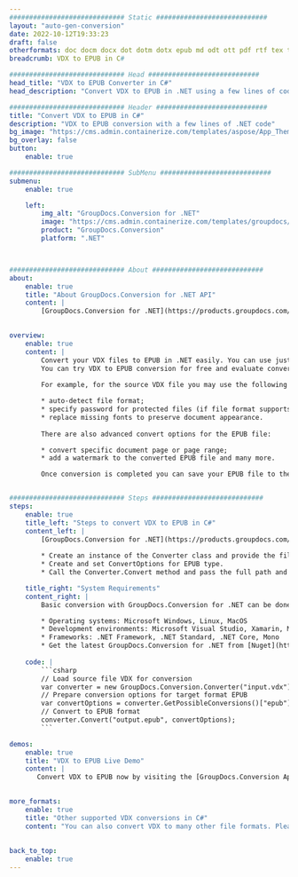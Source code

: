 ```yaml
---
############################# Static ############################
layout: "auto-gen-conversion"
date: 2022-10-12T19:33:23
draft: false
otherformats: doc docm docx dot dotm dotx epub md odt ott pdf rtf tex txt vdx vsdm vsdx vssm vssx vstm vstx vsx vtx xps
breadcrumb: VDX to EPUB in C#

############################# Head ############################
head_title: "VDX to EPUB Converter in C#"
head_description: "Convert VDX to EPUB in .NET using a few lines of code. Use the GroupDocs Document Conversion API to convert over 160 file formats."

############################# Header ############################
title: "Convert VDX to EPUB in C#"
description: "VDX to EPUB conversion with a few lines of .NET code"
bg_image: "https://cms.admin.containerize.com/templates/aspose/App_Themes/V3/images/bg/header1.png"
bg_overlay: false
button:
    enable: true

############################# SubMenu ############################
submenu:
    enable: true

    left:
        img_alt: "GroupDocs.Conversion for .NET"
        image: "https://cms.admin.containerize.com/templates/groupdocs/images/product-logos/90x90-noborder/groupdocs-conversion-net.png"
        product: "GroupDocs.Conversion"
        platform: ".NET"



############################# About ############################
about:
    enable: true
    title: "About GroupDocs.Conversion for .NET API"
    content: |
        [GroupDocs.Conversion for .NET](https://products.groupdocs.com/conversion/net/) can be used to convert Microsoft Word, Excel, PowerPoint, PDF, Visio and other formats. GroupDocs.Conversion is a standalone API that is suitable for back-end and internal systems where high performance is required. It does not depend on any software such as Microsoft or Open Office.
    

overview:
    enable: true
    content: |
        Convert your VDX files to EPUB in .NET easily. You can use just a couple of C# code lines in any platform of your choice like - Windows, Linux, macOS.
        You can try VDX to EPUB conversion for free and evaluate conversion results quality.  Along with simple file conversion scenarios you can try more advanced options for loading source VDX file and for saving output EPUB result. 
        
        For example, for the source VDX file you may use the following load options:

        * auto-detect file format;
        * specify password for protected files (if file format supports it);
        * replace missing fonts to preserve document appearance.
        
        There are also advanced convert options for the EPUB file:

        * convert specific document page or page range;
        * add a watermark to the converted EPUB file and many more.

        Once conversion is completed you can save your EPUB file to the local file path or any third-party storage like FTP, Amazon S3, Google Drive, Dropbox etc. Please note - to convert VDX to EPUB there is no need for any additional software installed - like MS Office, Open Office, Adobe Acrobat Reader etc.


############################# Steps ############################
steps:
    enable: true
    title_left: "Steps to convert VDX to EPUB in C#"
    content_left: |
        [GroupDocs.Conversion for .NET](https://products.groupdocs.com/conversion/net/) makes it easy for developers to convert a VDX file to EPUB with a few lines of code.
        
        * Create an instance of the Converter class and provide the file VDX with the full path
        * Create and set ConvertOptions for EPUB type.
        * Call the Converter.Convert method and pass the full path and format (EPUB) as a parameter

    title_right: "System Requirements"
    content_right: |
        Basic conversion with GroupDocs.Conversion for .NET can be done in just a few simple steps. Our APIs are supported on all major platforms and operating systems. Before executing the code below, make sure you have the following prerequisites installed on your system.

        * Operating systems: Microsoft Windows, Linux, MacOS
        * Development environments: Microsoft Visual Studio, Xamarin, MonoDevelop
        * Frameworks: .NET Framework, .NET Standard, .NET Core, Mono
        * Get the latest GroupDocs.Conversion for .NET from [Nuget](https://www.nuget.org/packages/groupdocs.conversion)
         
    code: |
        ```csharp    
        // Load source file VDX for conversion
        var converter = new GroupDocs.Conversion.Converter("input.vdx");
        // Prepare conversion options for target format EPUB
        var convertOptions = converter.GetPossibleConversions()["epub"].ConvertOptions;
        // Convert to EPUB format
        converter.Convert("output.epub", convertOptions);
        ```

demos:
    enable: true
    title: "VDX to EPUB Live Demo"
    content: |
       Convert VDX to EPUB now by visiting the [GroupDocs.Conversion App](https://products.groupdocs.app/conversion/family) website. Online demo has the following advantages
          

more_formats:
    enable: true
    title: "Other supported VDX conversions in C#"
    content: "You can also convert VDX to many other file formats. Please see the list below."
       
       
back_to_top:
    enable: true
---
```

